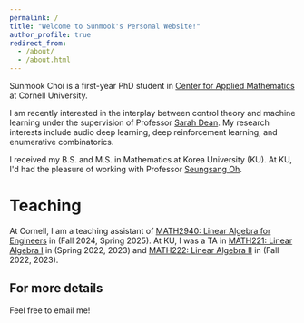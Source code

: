 ```yaml
---
permalink: /
title: "Welcome to Sunmook's Personal Website!"
author_profile: true
redirect_from: 
  - /about/
  - /about.html
---
```


Sunmook Choi is a first-year PhD student in [Center for Applied Mathematics](https://cam.cornell.edu) at Cornell University.

I am recently interested in the interplay between control theory and machine learning under the supervision of Professor [Sarah Dean](https://sdean.website). My research interests include audio deep learning, deep reinforcement learning, and enumerative combinatorics. 

I received my B.S. and M.S. in Mathematics at Korea University (KU). At KU, I'd had the pleasure of working with Professor [Seungsang Oh](https://sites.google.com/view/seungsangoh/home).

Teaching
======
At Cornell, I am a teaching assistant of <u>MATH2940: Linear Algebra for Engineers</u> in (Fall 2024, Spring 2025). At KU, I was a TA in <u>MATH221: Linear Algebra I</u> in (Spring 2022, 2023) and <u>MATH222: Linear Algebra II</u> in (Fall 2022, 2023).

For more details
------
Feel free to email me!
